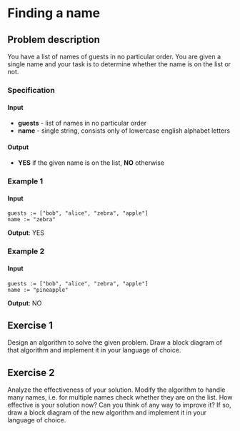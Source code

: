# Finding a name

## Problem description

You have a list of names of guests in no particular order. You are given a single name and your task is to determine whether the name is on the list or not.

### Specification

#### Input

* **guests** - list of names in no particular order
* **name** - single string, consists only of lowercase english alphabet letters

#### Output&#x20;

* **YES** if the given name is on the list, **NO** otherwise

### Example 1

#### Input

```
guests := ["bob", "alice", "zebra", "apple"]
name := "zebra"
```

**Output**: YES

### Example 2

#### Input

```
guests := ["bob", "alice", "zebra", "apple"]
name := "pineapple"
```

**Output**: NO

## Exercise 1

Design an algorithm to solve the given problem. Draw a block diagram of that algorithm and implement it in your language of choice.

## Exercise 2

Analyze the effectiveness of your solution. Modify the algorithm to handle many names, i.e. for multiple names check whether they are on the list. How effective is your solution now? Can you think of any way to improve it? If so, draw a block diagram of the new algorithm and implement it in your language of choice.
